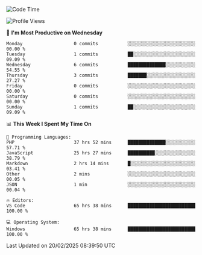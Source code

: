 <!--START_SECTION:waka-->
![Code Time](http://img.shields.io/badge/Code%20Time-4%2C140%20hrs%2040%20mins-blue)

![Profile Views](http://img.shields.io/badge/Profile%20Views-0-blue)

📅 **I'm Most Productive on Wednesday** 

```text
Monday                   0 commits           ░░░░░░░░░░░░░░░░░░░░░░░░░   00.00 % 
Tuesday                  1 commits           ██░░░░░░░░░░░░░░░░░░░░░░░   09.09 % 
Wednesday                6 commits           ██████████████░░░░░░░░░░░   54.55 % 
Thursday                 3 commits           ███████░░░░░░░░░░░░░░░░░░   27.27 % 
Friday                   0 commits           ░░░░░░░░░░░░░░░░░░░░░░░░░   00.00 % 
Saturday                 0 commits           ░░░░░░░░░░░░░░░░░░░░░░░░░   00.00 % 
Sunday                   1 commits           ██░░░░░░░░░░░░░░░░░░░░░░░   09.09 % 
```


📊 **This Week I Spent My Time On** 

```text
💬 Programming Languages: 
PHP                      37 hrs 52 mins      ██████████████░░░░░░░░░░░   57.71 % 
JavaScript               25 hrs 27 mins      ██████████░░░░░░░░░░░░░░░   38.79 % 
Markdown                 2 hrs 14 mins       █░░░░░░░░░░░░░░░░░░░░░░░░   03.41 % 
Other                    2 mins              ░░░░░░░░░░░░░░░░░░░░░░░░░   00.05 % 
JSON                     1 min               ░░░░░░░░░░░░░░░░░░░░░░░░░   00.04 % 

🔥 Editors: 
VS Code                  65 hrs 38 mins      █████████████████████████   100.00 % 

💻 Operating System: 
Windows                  65 hrs 38 mins      █████████████████████████   100.00 % 
```


 Last Updated on 20/02/2025 08:39:50 UTC
<!--END_SECTION:waka-->
